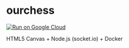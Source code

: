 # ourchess
[![Run on Google Cloud](https://storage.googleapis.com/cloudrun/button.svg)](https://console.cloud.google.com/cloudshell/editor?shellonly=true&cloudshell_image=gcr.io/cloudrun/button&cloudshell_git_repo=https://github.com/geeksbaek/ourchess.git&cloudshell_git_branch=master)

HTML5 Canvas + Node.js (socket.io) + Docker